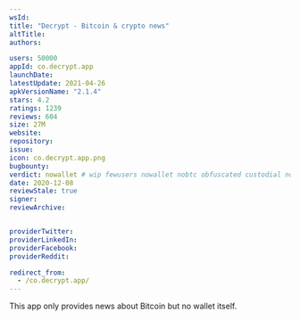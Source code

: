 ```yaml
---
wsId: 
title: "Decrypt - Bitcoin & crypto news"
altTitle: 
authors:

users: 50000
appId: co.decrypt.app
launchDate: 
latestUpdate: 2021-04-26
apkVersionName: "2.1.4"
stars: 4.2
ratings: 1239
reviews: 604
size: 27M
website: 
repository: 
issue: 
icon: co.decrypt.app.png
bugbounty: 
verdict: nowallet # wip fewusers nowallet nobtc obfuscated custodial nosource nonverifiable reproducible bounty defunct
date: 2020-12-08
reviewStale: true
signer: 
reviewArchive:


providerTwitter: 
providerLinkedIn: 
providerFacebook: 
providerReddit: 

redirect_from:
  - /co.decrypt.app/
---
```



This app only provides news about Bitcoin but no wallet itself.
